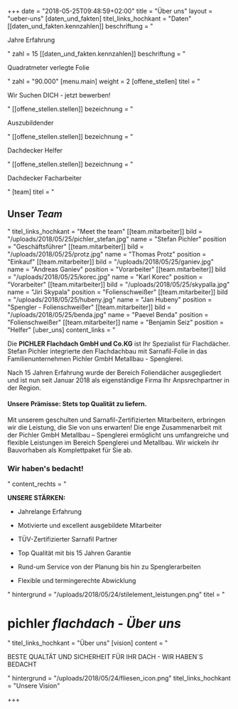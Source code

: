 +++
date = "2018-05-25T09:48:59+02:00"
title = "Über uns"
layout = "ueber-uns"
[daten_und_fakten]
titel_links_hochkant = "Daten"
[[daten_und_fakten.kennzahlen]]
beschriftung = "<p>Jahre Erfahrung</p>"
zahl = 15
[[daten_und_fakten.kennzahlen]]
beschriftung = "<p>Quadratmeter verlegte Folie</p>"
zahl = "90.000"
[menu.main]
weight = 2
[offene_stellen]
titel = "<p>Wir Suchen DICH - jetzt bewerben!</p>"
[[offene_stellen.stellen]]
bezeichnung = "<p>Auszubildender</p>"
[[offene_stellen.stellen]]
bezeichnung = "<p>Dachdecker Helfer</p>"
[[offene_stellen.stellen]]
bezeichnung = "<p>Dachdecker Facharbeiter</p>"
[team]
titel = "<h2>Unser <em>Team</em></h2>"
titel_links_hochkant = "Meet the team"
[[team.mitarbeiter]]
bild = "/uploads/2018/05/25/pichler_stefan.jpg"
name = "Stefan Pichler"
position = "Geschäftsführer"
[[team.mitarbeiter]]
bild = "/uploads/2018/05/25/protz.jpg"
name = "Thomas Protz"
position = "Einkauf"
[[team.mitarbeiter]]
bild = "/uploads/2018/05/25/ganiev.jpg"
name = "Andreas Ganiev"
position = "Vorarbeiter"
[[team.mitarbeiter]]
bild = "/uploads/2018/05/25/korec.jpg"
name = "Karl Korec"
position = "Vorarbeiter"
[[team.mitarbeiter]]
bild = "/uploads/2018/05/25/skypalla.jpg"
name = "Jiri Skypala"
position = "Folienschweißer"
[[team.mitarbeiter]]
bild = "/uploads/2018/05/25/hubeny.jpg"
name = "Jan Hubeny"
position = "Spengler - Folienschweißer"
[[team.mitarbeiter]]
bild = "/uploads/2018/05/25/benda.jpg"
name = "Paevel Benda"
position = "Folienschweißer"
[[team.mitarbeiter]]
name = "Benjamin Seiz"
position = "Helfer"
[uber_uns]
content_links = "<p>Die <strong>PICHLER Flachdach GmbH und Co.KG</strong> ist Ihr Spezialist für Flachdächer. Stefan Pichler integrierte den Flachdachbau mit Sarnafil-Folie in das Familienunternehmen Pichler GmbH Metallbau - Spenglerei. </p><p>Nach 15 Jahren Erfahrung wurde der Bereich Foliendächer ausgegliedert und ist nun seit Januar 2018 als eigenständige Firma Ihr Anpsrechpartner in der Region.</p><h4>Unsere Prämisse: Stets top Qualität zu liefern. </h4><p>Mit unserem geschulten und Sarnafil-Zertifizierten Mitarbeitern, erbringen wir die Leistung, die Sie von uns erwarten! Die enge Zusammenarbeit mit der Pichler GmbH Metallbau – Spenglerei ermöglicht uns umfangreiche und flexible Leistungen im Bereich Spenglerei und Metallbau. Wir wickeln ihr Bauvorhaben als Komplettpaket für Sie ab.</p><h3>Wir haben's bedacht!</h3>"
content_rechts = "<p><strong>UNSERE STÄRKEN:</strong></p><ul><li><p>Jahrelange Erfahrung </p></li><li><p>Motivierte und excellent ausgebildete Mitarbeiter</p></li><li><p>TÜV-Zertifizierter Sarnafil Partner</p></li><li><p>Top Qualität mit bis 15 Jahren Garantie</p></li><li><p>Rund-um Service von der Planung bis hin zu Spenglerarbeiten</p></li><li><p>Flexible und termingerechte Abwicklung</p></li></ul>"
hintergrund = "/uploads/2018/05/24/stilelement_leistungen.png"
titel = "<h1>pichler <em>flachdach - Über uns</em></h1>"
titel_links_hochkant = "Über uns"
[vision]
content = "<p>BESTE QUALTÄT UND SICHERHEIT FÜR IHR DACH - WIR HABEN´S BEDACHT</p>"
hintergrund = "/uploads/2018/05/24/fliesen_icon.png"
titel_links_hochkant = "Unsere Vision"

+++

